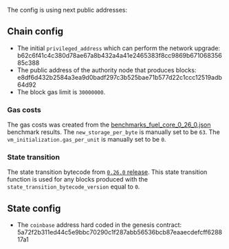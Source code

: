 The config is using next public addresses:

## Chain config
- The initial `privileged_address` which can perform the network upgrade: b62c6f41c4c380d78ae67a8b432a4a41e2465383f8cc9869b67106835685c388
- The public address of the authority node that produces blocks: e8df6d432b2584a3ea9d0badf297c3b525bae71b577d22c1ccc12519adb64d92
- The block gas limit is `30000000`.

### Gas costs

The gas costs was created from the [benchmarks_fuel_core_0_26_0.json](benchmarks_fuel_core_0_26_0.json) benchmark results.
The `new_storage_per_byte` is manually set to be `63`.
The `vm_initialization.gas_per_unit` is manually set to be `0`.

### State transition
The state transition bytecode from [`0.26.0` release](https://github.com/FuelLabs/fuel-core/releases/download/v0.26.0/fuel-core-0.26.0-aarch64-apple-darwin.tar.gz).
This state transition function is used for any blocks produced with the `state_transition_bytecode_version` equal to `0`.

## State config
- The `coinbase` address hard coded in the genesis contract: 5a72f2b311ed44c5e9bbc70290c1f287abb56536bcb87eaaecdefcff628817a1
